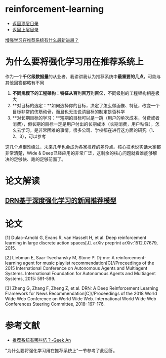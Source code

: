 # reinforcement-learning

* [返回顶层目录](../../../../SUMMARY.md)
* [返回上层目录](../advanced-knowledge.md)



[增强学习在推荐系统有什么最新进展？](https://www.zhihu.com/question/57388498)

# 为什么要将强化学习用在推荐系统上

作为一个**千亿级数据量**的从业者，我讲讲我认为推荐系统中**最重要的几点**，可能与其他回答都略有不同

1. **不同规模下的工程架构：**特征从**百**到**百万**到**百亿**，不同级别的工程架构相差极大
2. **对目标的选定：**如何选择你的目标，决定了怎么做画像、特征，改变一个目标非常的伤筋动骨，而且也无法说清目标的制定是否科学
3. **对长期目标的学习：**短期的目标可以是一跳（用户的单次成本，付费或者消费），但长期的目标一定是用户付出的长期成本（长期消费，用户粘性），怎么去学习，是非常困难的事情。很多公司、学校都在进行这方面的研究（1、2、3），可以参考

这几个点很难绕过，未来几年也会成为各家推荐的差异点。核心技术说实话大家都非常清楚，Wide & Deep已经应用的非常广泛，这剩余的核心问题就看谁能够解决的足够快、跑的足够前面了。



# 论文解读

## [DRN基于深度强化学习的新闻推荐模型](paper/DRN-A-Deep-Reinforcement-Learning-Framework-for-News-Recommendation.md)

# 论文

[1] Dulac-Arnold G, Evans R, van Hasselt H, et al. Deep reinforcement learning in large discrete action spaces[J]. arXiv preprint arXiv:1512.07679, 2015.

[2] Liebman E, Saar-Tsechansky M, Stone P. Dj-mc: A reinforcement-learning agent for music playlist recommendation[C]//Proceedings of the 2015 International Conference on Autonomous Agents and Multiagent Systems. International Foundation for Autonomous Agents and Multiagent Systems, 2015: 591-599.

[3] Zheng G, Zhang F, Zheng Z, et al. DRN: A Deep Reinforcement Learning Framework for News Recommendation[C]//Proceedings of the 2018 World Wide Web Conference on World Wide Web. International World Wide Web Conferences Steering Committee, 2018: 167-176.



# 参考文献

* [推荐系统有哪些坑？-Geek An](https://www.zhihu.com/question/28247353/answer/399162539)

"为什么要将强化学习用在推荐系统上"一节参考了此回答。

















